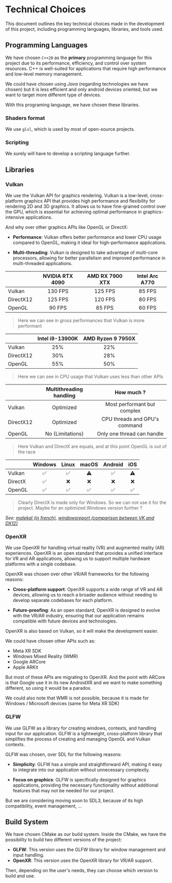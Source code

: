 # Technical Choices

This document outlines the key technical choices made in the development of this project, including programming languages, libraries, and tools used.

## Programming Languages

We have chosen `C++20` as the **primary** programming language for this project due to its performance, efficiency, and control over system resources. C++ is well-suited for applications that require high performance and low-level memory management.

We could have chosen using *Java* (regarding technologies we have chosen) but it is less efficient and only android devices oriented, but we want to target more different type of devices.

With this programing language, we have chosen these libraries.

### Shaders format

We use `glsl`, which is used by most of open-source projects.

### Scripting

We surely will have to develop a scripting language further.

## Libraries

### Vulkan

We use the Vulkan API for graphics rendering. Vulkan is a low-level, cross-platform graphics API that provides high performance and flexibility for rendering 2D and 3D graphics. It allows us to have fine-grained control over the GPU, which is essential for achieving optimal performance in graphics-intensive applications.

And why over other graphics APIs like OpenGL or DirectX:

- **Performance**: Vulkan offers better performance and lower CPU usage compared to OpenGL, making it ideal for high-performance applications.

- **Multi-threading**: Vulkan is designed to take advantage of multi-core processors, allowing for better parallelism and improved performance in multi-threaded applications.

|           | NVIDIA RTX 4090 | AMD RX 7900 XTX | Intel Arc A770 |
|-----------|:---------------:|:---------------:|:--------------:|
| Vulkan    |     130 FPS     |     125 FPS     |     85 FPS     |
| DirectX12 |     125 FPS     |     120 FPS     |     80 FPS     |
| OpenGL    |     90 FPS      |     85 FPS      |     60 FPS     |

> Here we can see in gross performances that Vulkan is more performant

|           | Intel i9-13900K | AMD Ryzen 9 7950X |
|-----------|:---------------:|:-----------------:|
| Vulkan    |        25%      |        22%        |
| DirectX12 |        30%      |        28%        |
| OpenGL    |        55%      |        50%        |

> Here we can see in CPU usage that Vulkan uses less than other APIs

|           | Multithreading handling |          How much ?           |
|-----------|:-----------------------:|:-----------------------------:|
| Vulkan    |        Optimized        | Most performant but complex   |
| DirectX12 |        Optimized        | CPU threads and GPU's command |
| OpenGL    |    No (Limitations)     | Only one thread can handle    |

> Here Vulkan and DirectX are equals, and at this point OpenGL is out of the race

|         | Windows | Linux | macOS | Android | iOS |
|---------|:-------:|:-----:|:-----:|:-------:|:---:|
| Vulkan  |    ✅   |   ✅   |   ⚠️  |    ✅   |  ⚠️  |
| DirectX |    ✅   |   ❌   |   ❌  |    ❌   |  ❌  |
| OpenGL  |	   ✅   |   ✅   |   ✅  |    ✅   |  ✅  |

> Clearly DirectX is made only for Windows. So we can not use it for the project. Maybe for an optimized Windows version further ?


*See: [malekal (in french)](https://www.malekal.com/directx-vs-opengl-vs-vulkan-lequel-est-le-meilleur/), [windowsreport (comparison between VK and DX12)](https://windowsreport.com/directx-12-vs-vulkan-a-detailed-comparison/)*

### OpenXR

We use OpenXR for handling virtual reality (VR) and augmented reality (AR) experiences. OpenXR is an open standard that provides a unified interface for VR and AR applications, allowing us to support multiple hardware platforms with a single codebase.

OpenXR was chosen over other VR/AR frameworks for the following reasons:

- **Cross-platform support**: OpenXR supports a wide range of VR and AR devices, allowing us to reach a broader audience without needing to develop separate codebases for each platform.

- **Future-proofing**: As an open standard, OpenXR is designed to evolve with the VR/AR industry, ensuring that our application remains compatible with future devices and technologies.

OpenXR is also based on Vulkan, so it will make the development easier.

We could have chosen other APIs such as:

- Meta XR SDK
- Windows Mixed Reality (WMR)
- Google ARCore
- Apple ARKit

But most of these APIs are migrating to OpenXR.
And the point with ARCore is that Google use it in its new AndroidXR and we want to make something different, so using it would be a paradox.

We could also note that WMR is not possible, because it is made for Windows / Microsoft devices (same for Meta XR SDK)

### GLFW

We use GLFW as a library for creating windows, contexts, and handling input for our application. GLFW is a lightweight, cross-platform library that simplifies the process of creating and managing OpenGL and Vulkan contexts.

GLFW was chosen, over SDL for the following reasons:

- **Simplicity**: GLFW has a simple and straightforward API, making it easy to integrate into our application without unnecessary complexity.

- **Focus on graphics**: GLFW is specifically designed for graphics applications, providing the necessary functionality without additional features that may not be needed for our project.

But we are considering moving soon to SDL3, because of its high compatibility, event management, ...

## Build System

We have chosen CMake as our build system.
Inside the CMake, we have the possibility to build two different versions of the project:

- **GLFW**: This version uses the GLFW library for window management and input handling.
- **OpenXR**: This version uses the OpenXR library for VR/AR support.

Then, depending on the user's needs, they can choose which version to build and use.

